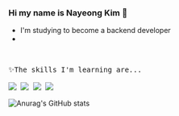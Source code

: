 ### Hi my name is Nayeong Kim 👋

- I'm studying to become a backend developer
- 

<!--
**kny3037/kny3037** is a ✨ _special_ ✨ repository because its `README.md` (this file) appears on your GitHub profile.

Here are some ideas to get you started:

- 🔭 I’m currently working on ...
- 🌱 I’m currently learning ...
- 👯 I’m looking to collaborate on ...
- 🤔 I’m looking for help with ...
- 💬 Ask me about ...
- 📫 How to reach me: ...
- 😄 Pronouns: ...
- ⚡ Fun fact: ...
-->
<br>

<pre>
✨The skills I'm learning are...

<a href="https://www.oracle.com/" target="_blank"><img src="https://img.shields.io/badge/Java-007396?style=flat-square&logo=Java&logoColor=white"/></a> <a href="https://spring.io/" target="_blank"><img src="https://img.shields.io/badge/Spring-DB33F?style=flat-square&logo=Spring&logoColor=white"/></a> <a href="https://www.oracle.com/" target="_blank"><img src="https://img.shields.io/badge/Oracle-F80000?style=flat-square&logo=Oracle&logoColor=white"/></a> <a href="https://www.mysql.com/" target="_blank"><img src="https://img.shields.io/badge/MySQL-4479A1?style=flat-square&logo=MySQL&logoColor=white"/></a>
</pre>

 
 ![Anurag's GitHub stats](https://github-readme-stats.vercel.app/api?username=kny3037&theme=default&show_icons=true)

